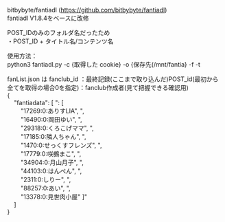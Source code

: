 bitbybyte/fantiadl (https://github.com/bitbybyte/fantiadl)<br>
fantiadl V1.8.4をベースに改修<br>

POST_IDのみのフォルダ名だったため<br>
・POST_ID + タイトル名/コンテンツ名<br>

使用方法：<br>
python3 fantiadl.py -c {取得した cookie} -o {保存先(/mnt/fantia} -f -t <br>

fanList.json  は  fanclub_id ：最終記録(ここまで取り込んだ)POST_id(最初から全てを取得の場合0を指定)：fanclub作成者(見て把握できる確認用)<br>
{<br>
&nbsp;&nbsp;&nbsp;&nbsp;"fantiadata": [ ": [<br>
&nbsp;&nbsp;&nbsp;&nbsp;&nbsp;&nbsp;&nbsp;&nbsp;"17269:0:ありすLIA", ",<br>
&nbsp;&nbsp;&nbsp;&nbsp;&nbsp;&nbsp;&nbsp;&nbsp;"16490:0:岡田ゆい", ",<br>
&nbsp;&nbsp;&nbsp;&nbsp;&nbsp;&nbsp;&nbsp;&nbsp;"29318:0:くろこげママ", ",<br>
&nbsp;&nbsp;&nbsp;&nbsp;&nbsp;&nbsp;&nbsp;&nbsp;"17185:0:隣人ちゃん", ",<br>
&nbsp;&nbsp;&nbsp;&nbsp;&nbsp;&nbsp;&nbsp;&nbsp;"1470:0:せっくすフレンズ", ",<br>
&nbsp;&nbsp;&nbsp;&nbsp;&nbsp;&nbsp;&nbsp;&nbsp;"17779:0:咲鵺まこ", ",<br>
&nbsp;&nbsp;&nbsp;&nbsp;&nbsp;&nbsp;&nbsp;&nbsp;"34904:0:月山月子", ",<br>
&nbsp;&nbsp;&nbsp;&nbsp;&nbsp;&nbsp;&nbsp;&nbsp;"44103:0:はんぺん", ",<br>
&nbsp;&nbsp;&nbsp;&nbsp;&nbsp;&nbsp;&nbsp;&nbsp;"2311:0:しりー", ",<br>
&nbsp;&nbsp;&nbsp;&nbsp;&nbsp;&nbsp;&nbsp;&nbsp;"88257:0:あい", ",<br>
&nbsp;&nbsp;&nbsp;&nbsp;&nbsp;&nbsp;&nbsp;&nbsp;"13378:0:見世肉小屋" ]"<br>
&nbsp;&nbsp;&nbsp;&nbsp;]<br>
}<br>

